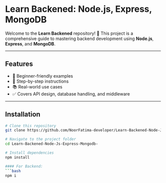 ﻿# Learn Backened: Node.js, Express, MongoDB

Welcome to the **Learn Backened** repository! 🎉 This project is a comprehensive guide to mastering backend development using **Node.js**, **Express**, and **MongoDB**.

---

<!-- StackEdit -->

## Features

- 🌟 Beginner-friendly examples
- 🚀 Step-by-step instructions
- 📚 Real-world use cases
- ✅ Covers API design, database handling, and middleware

---

## Installation

```bash
# Clone this repository
git clone https://github.com/NoorFatima-developer/Learn-Backened-Node-Js-Express-Mongodb-.git

# Navigate to the project folder
cd Learn-Backened-Node-Js-Express-Mongodb-

# Install dependencies
npm install

#### For Backend:
```bash
npm i